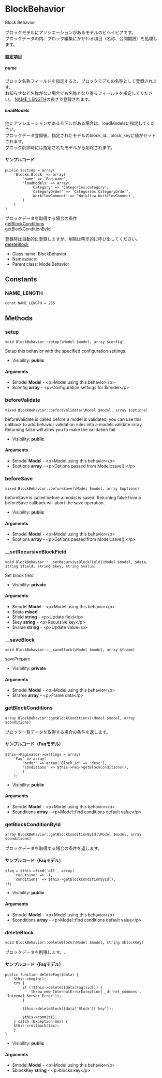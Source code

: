 BlockBehavior
===============

Block Behavior

ブロックモデルにアソシエーションがあるモデルのビヘイビアです。<br>
ブロックデータの内、ブロック編集にかかわる項目（名称、公開期限）を処理します。<br>

#### 設定項目
##### name
ブロック名称フィールドを指定すると、ブロックモデルの名称として登録されます。<br>
お知らせなど名称がない場合でも名称となり得るフィールドを指定してください。
[NAME_LENGTH](#name_length)の長さで登録されます。<br>

##### loadModels
他にアソシエーションがあるモデルがある場合は、loadModelsに指定してください。<br>
ブロックデータ登録後、指定されたモデルのblock_id、block_keyに値がセットされます。<br>
ブロック削除時には指定されたモデルから削除されます。<br>

#### サンプルコード
```
public $actsAs = array(
	'Blocks.Block' => array(
		'name' => 'Faq.name',
		'loadModels' => array(
			'Category' => 'Categories.Category',
			'CategoryOrder' => 'Categories.CategoryOrder',
			'WorkflowComment' => 'Workflow.WorkflowComment',
		)
	)
)
```

ブロックデータを取得する場合の条件<br>
[getBlockConditions](https://github.com/kteraguchi/test/blob/master/README.md#getblockconditions)<br>
[getBlockConditionById](https://github.com/kteraguchi/test/blob/master/README.md#getblockconditionbyid)<br>

登録時は自動的に登録しますが、削除は明示的に呼び出してください。<br>
[deleteBlock](https://github.com/kteraguchi/test/blob/master/README.md#deleteblock)<br>


* Class name: BlockBehavior
* Namespace: 
* Parent class: ModelBehavior



Constants
----------


### NAME_LENGTH

    const NAME_LENGTH = 255







Methods
-------


### setup

    void BlockBehavior::setup(\Model $model, array $config)

Setup this behavior with the specified configuration settings.



* Visibility: **public**


#### Arguments
* $model **Model** - &lt;p&gt;Model using this behavior&lt;/p&gt;
* $config **array** - &lt;p&gt;Configuration settings for $model&lt;/p&gt;



### beforeValidate

    mixed BlockBehavior::beforeValidate(\Model $model, array $options)

beforeValidate is called before a model is validated, you can use this callback to
add behavior validation rules into a models validate array. Returning false
will allow you to make the validation fail.



* Visibility: **public**


#### Arguments
* $model **Model** - &lt;p&gt;Model using this behavior&lt;/p&gt;
* $options **array** - &lt;p&gt;Options passed from Model::save().&lt;/p&gt;



### beforeSave

    mixed BlockBehavior::beforeSave(\Model $model, array $options)

beforeSave is called before a model is saved. Returning false from a beforeSave callback
will abort the save operation.



* Visibility: **public**


#### Arguments
* $model **Model** - &lt;p&gt;Model using this behavior&lt;/p&gt;
* $options **array** - &lt;p&gt;Options passed from Model::save().&lt;/p&gt;



### __setRecursiveBlockField

    void BlockBehavior::__setRecursiveBlockField(\Model $model, $data, string $field, string $key, string $value)

Set block field



* Visibility: **private**


#### Arguments
* $model **Model** - &lt;p&gt;Model using this behavior&lt;/p&gt;
* $data **mixed**
* $field **string** - &lt;p&gt;Update field&lt;/p&gt;
* $key **string** - &lt;p&gt;Recursive key&lt;/p&gt;
* $value **string** - &lt;p&gt;Update value&lt;/p&gt;



### __saveBlock

    void BlockBehavior::__saveBlock(\Model $model, array $frame)

savePrepare



* Visibility: **private**


#### Arguments
* $model **Model** - &lt;p&gt;Model using this behavior&lt;/p&gt;
* $frame **array** - &lt;p&gt;Frame data&lt;/p&gt;



### getBlockConditions

    array BlockBehavior::getBlockConditions(\Model $model, array $conditions)

ブロック一覧データを取得する場合の条件を返します。

#### サンプルコード（Faqモデル）
```
$this->Paginator->settings = array(
	'Faq' => array(
		'order' => array('Block.id' => 'desc'),
		'conditions' => $this->Faq->getBlockConditions(),
		)
	);
```

* Visibility: **public**


#### Arguments
* $model **Model** - &lt;p&gt;Model using this behavior&lt;/p&gt;
* $conditions **array** - &lt;p&gt;Model::find conditions default value&lt;/p&gt;



### getBlockConditionById

    array BlockBehavior::getBlockConditionById(\Model $model, array $conditions)

ブロックデータを取得する場合の条件を返します。

#### サンプルコード（Faqモデル）
```
$faq = $this->find('all', array(
	'recursive' => -1,
	'conditions' => $this->getBlockConditionById(),
));
```

* Visibility: **public**


#### Arguments
* $model **Model** - &lt;p&gt;Model using this behavior&lt;/p&gt;
* $conditions **array** - &lt;p&gt;Model::find conditions default value&lt;/p&gt;



### deleteBlock

    void BlockBehavior::deleteBlock(\Model $model, string $blockKey)

ブロックデータを削除します。.

#### サンプルコード（Faqモデル）
```
public function deleteFaq($data) {
	$this->begin();
	try {
		if (!$this->delete($data[Faq][id])) {
			throw new InternalErrorException(__d('net_commons', 'Internal Server Error'));
		}

		$this->deleteBlock($data['Block']['key']);

		$this->commit();
	} catch (Exception $ex) {
 	$this->rollback($ex);
	}
}
```

* Visibility: **public**


#### Arguments
* $model **Model** - &lt;p&gt;Model using this behavior&lt;/p&gt;
* $blockKey **string** - &lt;p&gt;blocks.key&lt;/p&gt;


